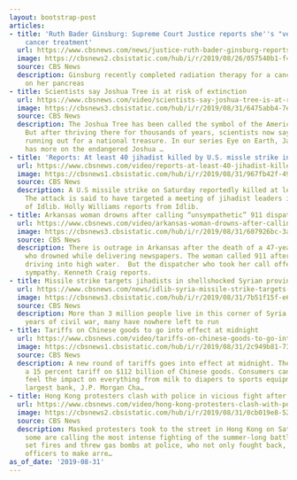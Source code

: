 ```yaml
---
layout: bootstrap-post
articles:
- title: 'Ruth Bader Ginsburg: Supreme Court Justice reports she''s "very well" following
    cancer treatment'
  url: https://www.cbsnews.com/news/justice-ruth-bader-ginsburg-reports-shes-very-well-following-cancer-treatment-remarks-today-2019-08-31/
  image: https://cbsnews2.cbsistatic.com/hub/i/r/2019/08/26/057540b1-f42d-4cc1-a405-12fd1e36c3d9/thumbnail/1200x630g3/7b3e51e82d1d4c89996b54e7135de02b/2019-08-26t190449z-1234382012-rc1dd0985c00-rtrmadp-3-usa-court-ginsburg.jpg
  source: CBS News
  description: Ginsburg recently completed radiation therapy for a cancerous tumor
    on her pancreas
- title: Scientists say Joshua Tree is at risk of extinction
  url: https://www.cbsnews.com/video/scientists-say-joshua-tree-is-at-risk-of-extinction/
  image: https://cbsnews3.cbsistatic.com/hub/i/r/2019/08/31/6475abb4-7e0b-4315-a1de-cb3d62d53189/thumbnail/1200x630/c305826242a02fb856a43024512ef889/0831-en-joshuatree-yuccas-1924278-640x360.jpg
  source: CBS News
  description: The Joshua Tree has been called the symbol of the American desert.
    But after thriving there for thousands of years, scientists now say time may be
    running out for a national treasure. In our series Eye on Earth, Jamie Yuccas
    has more on the endangered Joshua …
- title: 'Reports: At least 40 jihadist killed by U.S. missle strike in Syria'
  url: https://www.cbsnews.com/video/reports-at-least-40-jihadist-killed-by-u-s-missle-strike-in-syria/
  image: https://cbsnews1.cbsistatic.com/hub/i/r/2019/08/31/967fb42f-4963-4e12-a48b-9c0d3d74a97b/thumbnail/1200x630/c0827f57bbbf900eb736dc6950809755/0831-en-syriaceasefire-willams-1924269-640x360.jpg
  source: CBS News
  description: A U.S missile strike on Saturday reportedly killed at least 40 jihadists.
    The attack is said to have targeted a meeting of jihadist leaders in the province
    of Idlib. Holly Williams reports from Idlib.
- title: Arkansas woman drowns after calling “unsympathetic” 911 dispatcher
  url: https://www.cbsnews.com/video/arkansas-woman-drowns-after-calling-unsympathetic-911-dispatcher/
  image: https://cbsnews3.cbsistatic.com/hub/i/r/2019/08/31/607926bc-3ac6-482b-94f1-2c7248c995a8/thumbnail/1200x630/1eaf879e3478c9f9d9d1177f1b3e9d20/0831-en-911drowning-craig-1924266-640x360.jpg
  source: CBS News
  description: There is outrage in Arkansas after the death of a 47-year-old woman
    who drowned while delivering newspapers. The woman called 911 after accidentally
    driving into high water.  But the dispatcher who took her call offered little
    sympathy. Kenneth Craig reports.
- title: Missile strike targets jihadists in shellshocked Syrian province
  url: https://www.cbsnews.com/news/idlib-syria-missile-strike-targets-jihadists-today-2019-08-31/
  image: https://cbsnews3.cbsistatic.com/hub/i/r/2019/08/31/7b51f15f-e63f-4a63-a6c3-2a95b88f6b97/thumbnail/1200x630/b8ec974b4a9b923f04a91be6c9786b45/2019-08-29t150248z-1063416142-rc16f4ba0440-rtrmadp-3-syria-security-idlib.jpg
  source: CBS News
  description: More than 3 million people live in this corner of Syria and after eight
    years of civil war, many have nowhere left to run
- title: Tariffs on Chinese goods to go into effect at midnight
  url: https://www.cbsnews.com/video/tariffs-on-chinese-goods-to-go-into-effect-at-midnight/
  image: https://cbsnews1.cbsistatic.com/hub/i/r/2019/08/31/2c949b81-737e-4a30-9cbd-a45ae3eda073/thumbnail/1200x630/c3589d4ecc2bd62e93813a56df1b0610/0831-en-chinatariffs-blackstone-1924255-640x360.jpg
  source: CBS News
  description: A new round of tariffs goes into effect at midnight. There will be
    a 15 percent tariff on $112 billion of Chinese goods. Consumers can expect to
    feel the impact on everything from milk to diapers to sports equipment. The nation's
    largest bank, J.P. Morgan Cha…
- title: Hong Kong protesters clash with police in vicious fight after defying ban
  url: https://www.cbsnews.com/video/hong-kong-protesters-clash-with-police-in-vicious-fight-after-defying-ban/
  image: https://cbsnews2.cbsistatic.com/hub/i/r/2019/08/31/0cb019e8-5254-4157-9606-ca7144282a3e/thumbnail/1200x630/6319fcf0c9f3c2398257bea429c3445d/0831-en-hkprotest-inocencio-1924248-640x360.jpg
  source: CBS News
  description: Masked protesters took to the street in Hong Kong on Saturday in what
    some are calling the most intense fighting of the summer-long battle. Protesters
    set fires and threw gas bombs at police, who not only fought back, but used undercover
    officers to make arre…
as_of_date: '2019-08-31'
---
```


